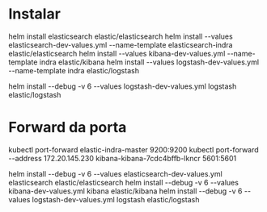 # Instalar

helm install elasticsearch elastic/elasticsearch
helm install --values elasticsearch-dev-values.yml --name-template elasticsearch-indra elastic/elasticsearch
helm install --values kibana-dev-values.yml --name-template indra elastic/kibana
helm install --values logstash-dev-values.yml --name-template indra elastic/logstash

helm install --debug -v 6 --values logstash-dev-values.yml logstash elastic/logstash

# Forward da porta
kubectl port-forward elastic-indra-master 9200:9200
kubectl port-forward --address 172.20.145.230 kibana-kibana-7cdc4bffb-lkncr 5601:5601


helm install --debug -v 6 --values elasticsearch-dev-values.yml elasticsearch elastic/elasticsearch
helm install --debug -v 6 --values kibana-dev-values.yml kibana elastic/kibana
helm install --debug -v 6 --values logstash-dev-values.yml logstash elastic/logstash

